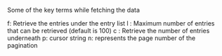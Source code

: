 Some of the  key terms while fetching the data

f: Retrieve the entries under the entry list
l : Maximum number of entries that can be retrieved (default is 100)
c : Retrieve the number of entries underneath
p: cursor string
n: represents the page number of the pagination